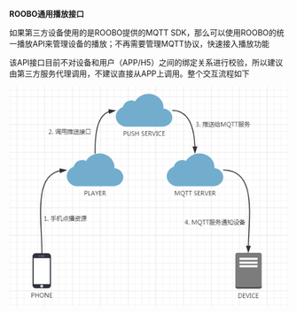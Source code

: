**ROOBO通用播放接口**

如果第三方设备使用的是ROOBO提供的MQTT SDK，那么可以使用ROOBO的统一播放API来管理设备的播放；不再需要管理MQTT协议，快速接入播放功能

该API接口目前不对设备和用户（APP/H5）之间的绑定关系进行校验，所以建议由第三方服务代理调用，不建议直接从APP上调用。整个交互流程如下

![](/assets/import.png)

